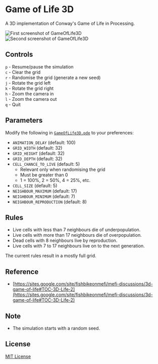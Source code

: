 # Game of Life 3D
A 3D implementation of Conway's Game of Life in Processing.

![First screenshot of GameOfLife3D](https://github.com/adjl/GameOfLife3D/raw/master/img/screenshot0.png)
![Second screenshot of GameOfLife3D](https://github.com/adjl/GameOfLife3D/raw/master/img/screenshot1.png)

## Controls
`p` - Resume/pause the simulation  
`c` - Clear the grid  
`r` - Randomise the grid (generate a new seed)  
`j` - Rotate the grid left  
`k` - Rotate the grid right  
`h` - Zoom the camera in  
`l` - Zoom the camera out  
`q` - Quit

## Parameters
Modify the following in [`GameOfLife3D.pde`](https://github.com/adjl/GameOfLife3D/raw/master/GameOfLife3D.pde) to your preferences:
- `ANIMATION_DELAY` (default: 100)
- `GRID_WIDTH` (default: 32)
- `GRID_HEIGHT` (default: 32)
- `GRID_DEPTH` (default: 32)
- `CELL_CHANCE_TO_LIVE` (default: 5)
  - Relevant only when randomising the grid
  - Must be greater than 0
  - 1 = 100%, 2 = 50%, 4 = 25%, etc.
- `CELL_SIZE` (default: 5)
- `NEIGHBOUR_MAXIMUM` (default: 17)
- `NEIGHBOUR_MINIMUM` (default: 7)
- `NEIGHBOUR_REPRODUCTION` (default: 8)

## Rules
- Live cells with less than 7 neighbours die of underpopulation.
- Live cells with more than 17 neighbours die of overpopulation.
- Dead cells with 8 neighbours live by reproduction.
- Live cells with 7 to 17 neighbours live on to the next generation.

The current rules result in a mostly full grid.

## Reference
- [https://sites.google.com/site/fishbikeonmefi/mefi-discussions/3d-game-of-life#TOC-3D-Life-2](https://sites.google.com/site/fishbikeonmefi/mefi-discussions/3d-game-of-life#TOC-3D-Life-2)

## Note
- The simulation starts with a random seed.

## License
[MIT License](https://github.com/adjl/GameOfLife3D/raw/master/LICENSE)
